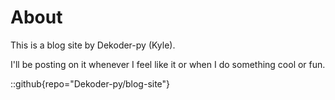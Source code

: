 # About
This is a blog site by Dekoder-py (Kyle).

I'll be posting on it whenever I feel like it or when I do something cool or fun.

::github{repo="Dekoder-py/blog-site"}

